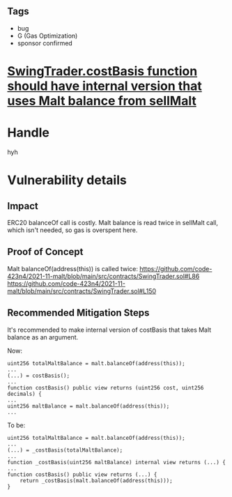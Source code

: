 ## Tags

- bug
- G (Gas Optimization)
- sponsor confirmed

# [SwingTrader.costBasis function should have internal version that uses Malt balance from sellMalt](https://github.com/code-423n4/2021-11-malt-findings/issues/73) 

# Handle

hyh


# Vulnerability details

## Impact

ERC20 balanceOf call is costly. Malt balance is read twice in sellMalt call, which isn't needed, so gas is overspent here.

## Proof of Concept

Malt balanceOf(address(this)) is called twice:
https://github.com/code-423n4/2021-11-malt/blob/main/src/contracts/SwingTrader.sol#L86
https://github.com/code-423n4/2021-11-malt/blob/main/src/contracts/SwingTrader.sol#L150

## Recommended Mitigation Steps

It's recommended to make internal version of costBasis that takes Malt balance as an argument.

Now:
```
uint256 totalMaltBalance = malt.balanceOf(address(this));
...
(...) = costBasis();
...
function costBasis() public view returns (uint256 cost, uint256 decimals) {
...
uint256 maltBalance = malt.balanceOf(address(this));
...
```
To be:
```
uint256 totalMaltBalance = malt.balanceOf(address(this));
...
(...) = _costBasis(totalMaltBalance);
...
function _costBasis(uint256 maltBalance) internal view returns (...) {
...
function costBasis() public view returns (...) {
	return _costBasis(malt.balanceOf(address(this)));
}
```

